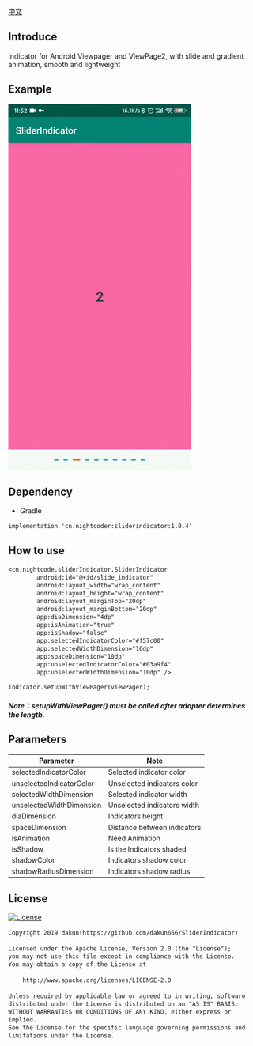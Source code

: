 [中文](README_CN.md)

[licensesvg]: https://img.shields.io/badge/License-Apache--2.0-brightgreen.svg
[license]: https://github.com/dakun666/SliderIndicator/blob/master/LICENSE

## Introduce
Indicator for Android Viewpager and ViewPage2, with slide and gradient animation, smooth and lightweight

## Example

<img src="demo.gif">

## Dependency

* Gradle 
```
implementation 'cn.nightcoder:sliderindicator:1.0.4'
```

## How to use

```
<cn.nightcode.sliderIndicator.SliderIndicator
        android:id="@+id/slide_indicator"
        android:layout_width="wrap_content"
        android:layout_height="wrap_content"
        android:layout_marginTop="20dp"
        android:layout_marginBottom="20dp"
        app:diaDimension="4dp"
        app:isAnimation="true"
        app:isShadow="false"
        app:selectedIndicatorColor="#f57c00"
        app:selectedWidthDimension="16dp"
        app:spaceDimension="10dp"
        app:unselectedIndicatorColor="#03a9f4"
        app:unselectedWidthDimension="10dp" />
```

```
indicator.setupWithViewPager(viewPager);
```
##### Note：setupWithViewPager() must be called after adapter determines the length.

## Parameters

Parameter | Note
  --- | ---
selectedIndicatorColor | Selected indicator color
unselectedIndicatorColor | Unselected indicators color
selectedWidthDimension | Selected indicator width
unselectedWidthDimension | Unselected indicators width
diaDimension | Indicators height
spaceDimension | Distance between indicators
isAnimation | Need Animation
isShadow | Is the Indicators shaded
shadowColor | Indicators shadow color
shadowRadiusDimension | Indicators shadow radius

## License 
[![License][licensesvg]][license]
```
Copyright 2019 dakun(https://github.com/dakun666/SliderIndicator)

Licensed under the Apache License, Version 2.0 (the "License");
you may not use this file except in compliance with the License.
You may obtain a copy of the License at

    http://www.apache.org/licenses/LICENSE-2.0

Unless required by applicable law or agreed to in writing, software
distributed under the License is distributed on an "AS IS" BASIS,
WITHOUT WARRANTIES OR CONDITIONS OF ANY KIND, either express or implied.
See the License for the specific language governing permissions and
limitations under the License.
```